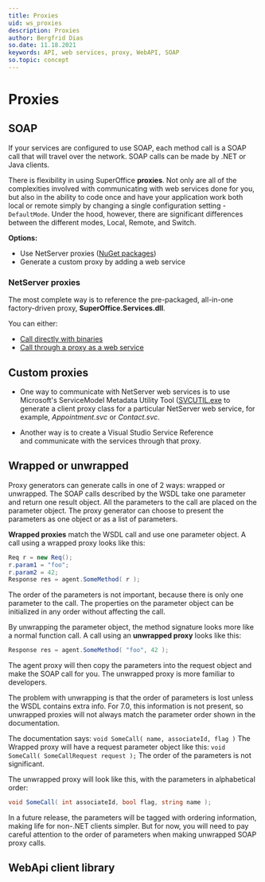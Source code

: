 ```yaml
---
title: Proxies
uid: ws_proxies
description: Proxies
author: Bergfrid Dias
so.date: 11.18.2021
keywords: API, web services, proxy, WebAPI, SOAP
so.topic: concept
---
```


# Proxies

## SOAP

If your services are configured to use SOAP, each method call is a SOAP call that will travel over the network. SOAP calls can be made by .NET or Java clients.

There is flexibility in using SuperOffice **proxies**. Not only are all of the complexities involved with communicating with web services done for you, but also in the ability to code once and have your application work both local or remote simply by changing a single configuration setting - `DefaultMode`. Under the hood, however, there are significant differences between the different modes, Local, Remote, and Switch.

**Options:**

* Use NetServer proxies ([NuGet packages][6])
* Generate a custom proxy by adding a web service

### NetServer proxies

The most complete way is to reference the pre-packaged, all-in-one factory-driven proxy, **SuperOffice.Services.dll**.

You can either:

* [Call directly with binaries][1]
* [Call through a proxy as a web service][2]

## Custom proxies

* One way to communicate with NetServer web services is to use Microsoft's ServiceModel Metadata Utility Tool ([SVCUTIL.exe][9] to generate a client proxy class for a particular NetServer web service, for example, *Appointment.svc* or *Contact.svc*.

* Another way is to create a Visual Studio Service Reference and communicate with the services through that proxy.

## Wrapped or unwrapped

Proxy generators can generate calls in one of 2 ways: wrapped or unwrapped. The SOAP calls described by the WSDL take one parameter and return one result object. All the parameters to the call are placed on the parameter object. The proxy generator can choose to present the parameters as one object or as a list of parameters.

**Wrapped proxies** match the WSDL call and use one parameter object. A call using a wrapped proxy looks like this:

```csharp
Req r = new Req();
r.param1 = "foo";
r.param2 = 42;
Response res = agent.SomeMethod( r );
```

The order of the parameters is not important, because there is only one parameter to the call. The properties on the parameter object can be initialized in any order without affecting the call.

By unwrapping the parameter object, the method signature looks more like a normal function call. A call using an **unwrapped proxy** looks like this:

```csharp
Response res = agent.SomeMethod( "foo", 42 );
```

The agent proxy will then copy the parameters into the request object and make the SOAP call for you. The unwrapped proxy is more familiar to developers.

The problem with unwrapping is that the order of parameters is lost unless the WSDL contains extra info. For 7.0, this information is not present, so unwrapped proxies will not always match the parameter order shown in the documentation.

The documentation says: `void SomeCall( name, associateId, flag )` The Wrapped proxy will have a request parameter object like this: `void SomeCall( SomeCallRequest request );` The order of the parameters is not significant.

The unwrapped proxy will look like this, with the parameters in alphabetical order:

```csharp
void SomeCall( int associateId, bool flag, string name );
```

In a future release, the parameters will be tagged with ordering information, making life for non-.NET clients simpler. But for now, you will need to pay careful attention to the order of parameters when making unwrapped SOAP proxy calls.

## WebApi client library

<!-- Referenced links -->
[1]: built-in.md#binary
[2]: built-in.md#iis
[3]: custom.md
[6]: https://www.nuget.org/packages/SuperOffice.NetServer.Services
[9]: https://docs.microsoft.com/en-us/dotnet/framework/wcf/servicemodel-metadata-utility-tool-svcutil-exe

